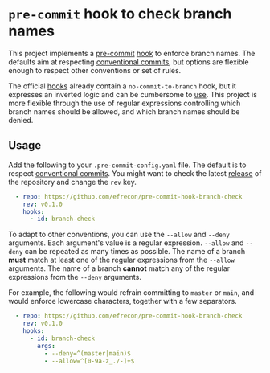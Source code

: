 # `pre-commit` hook to check branch names

This project implements a [pre-commit] [hook] to enforce branch names.
The defaults aim at respecting [conventional commits][cc],
but options are flexible enough to respect other conventions or set of rules.

The official [hooks][official] already contain a `no-commit-to-branch` hook,
but it expresses an inverted logic and can be cumbersome to [use].
This project is more flexible through the use of regular expressions controlling which branch names should be allowed,
and which branch names should be denied.

  [pre-commit]: https://pre-commit.com/
  [hook]: ./.pre-commit-hooks.yaml
  [cc]: https://conventional-branch.github.io/
  [official]: https://github.com/pre-commit/pre-commit-hooks
  [use]: https://github.com/pre-commit/pre-commit/issues/1034

## Usage

Add the following to your `.pre-commit-config.yaml` file.
The default is to respect [conventional commits][cc].
You might want to check the latest [release] of the repository and change the `rev` key.

```yaml
  - repo: https://github.com/efrecon/pre-commit-hook-branch-check
    rev: v0.1.0
    hooks:
      - id: branch-check
```

  [release]: https://github.com/efrecon/pre-commit-branch-check/releases

To adapt to other conventions, you can use the `--allow` and `--deny` arguments.
Each argument's value is a regular expression.
`--allow` and `--deny` can be repeated as many times as possible.
The name of a branch **must** match at least one of the regular expressions from the `--allow` arguments.
The name of a branch **cannot** match any of the regular expressions from the `--deny` arguments.

For example, the following would refrain committing to `master` or `main`,
and would enforce lowercase characters, together with a few separators.

```yaml
  - repo: https://github.com/efrecon/pre-commit-hook-branch-check
    rev: v0.1.0
    hooks:
      - id: branch-check
        args:
          - --deny=^(master|main)$
          - --allow=^[0-9a-z_./-]+$
```

